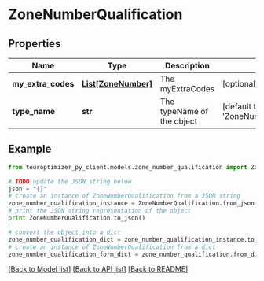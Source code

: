 # ZoneNumberQualification


## Properties

Name | Type | Description | Notes
------------ | ------------- | ------------- | -------------
**my_extra_codes** | [**List[ZoneNumber]**](ZoneNumber.md) | The myExtraCodes | [optional] 
**type_name** | **str** | The typeName of the object | [default to 'ZoneNumberQualification']

## Example

```python
from touroptimizer_py_client.models.zone_number_qualification import ZoneNumberQualification

# TODO update the JSON string below
json = "{}"
# create an instance of ZoneNumberQualification from a JSON string
zone_number_qualification_instance = ZoneNumberQualification.from_json(json)
# print the JSON string representation of the object
print ZoneNumberQualification.to_json()

# convert the object into a dict
zone_number_qualification_dict = zone_number_qualification_instance.to_dict()
# create an instance of ZoneNumberQualification from a dict
zone_number_qualification_form_dict = zone_number_qualification.from_dict(zone_number_qualification_dict)
```
[[Back to Model list]](../README.md#documentation-for-models) [[Back to API list]](../README.md#documentation-for-api-endpoints) [[Back to README]](../README.md)


